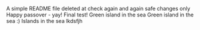 A simple README file
deleted at
check again
and again
safe changes only
Happy passover - yay!
Final test!
Green island in the sea
Green island in the sea :)
Islands in the sea
lkdsfjh
